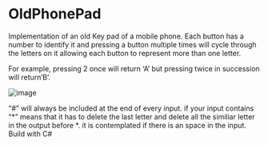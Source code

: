 # OldPhonePad 
Implementation of an old Key pad of a mobile phone. Each button has a number to identify it and pressing a button 
multiple times will cycle through the letters on it allowing each button to represent more than one letter.

For example, pressing 2 once will return ‘A’ but pressing twice 
in succession will return‘B’. 

![image](https://github.com/DanielaMadelaine/OldPhonePad/assets/42868908/f6d14d1e-f6dd-45ab-a797-4a88b4517073)

“#” will always be included at the end of every input.
if your input contains “*” means that it has to delete the last letter and delete all the similiar letter in the output before *.
it is contemplated if there is an space in the input. Build with C#
